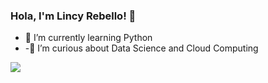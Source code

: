### Hola, I'm Lincy Rebello! 👋
- 🌱 I’m currently learning Python
- -🤔 I’m curious about Data Science and Cloud Computing
<!--
**LincyRebello/LincyRebello** is a ✨ _special_ ✨ repository because its `README.md` (this file) appears on your GitHub profile.

Here are some ideas to ge

- 🔭 I’m currently working on ...
- 🌱 I’m currently learning ..
- 👯 I’m looking to collaborate on ...
- 🤔 I’m looking for help with ...
- 💬 Ask me about ...
- 📫 How to reach me: ...
- 😄 Pronouns: ...
- ⚡ Fun fact: ...
-->
<img src='https://github-readme-stats.vercel.app/api?username=lincyrebello&&show_icons=true&title_color=ffffff&icon_color=0000ff&text_color=daf7dc&bg_color=191919'>
